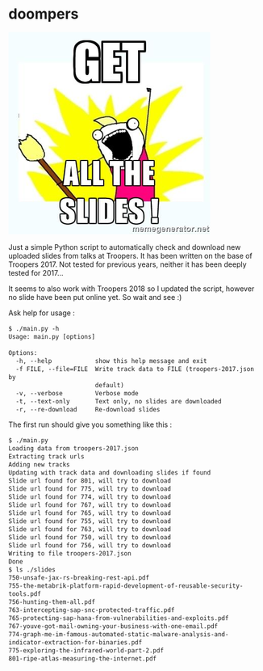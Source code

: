 # doompers

![Get all the slides](https://github.com/cdeletre/doompers/blob/master/images/get-all-the-slides.jpeg)

Just a simple Python script to automatically check and download new uploaded slides from talks at Troopers. It has been written on the base of Troopers 2017. Not tested for previous years, neither it has been deeply tested for 2017...

It seems to also work with Troopers 2018 so I updated the script, however no slide have been put online yet. So wait and see :)

Ask help for usage :
```
$ ./main.py -h
Usage: main.py [options]

Options:
  -h, --help            show this help message and exit
  -f FILE, --file=FILE  Write track data to FILE (troopers-2017.json by
                        default)
  -v, --verbose         Verbose mode
  -t, --text-only       Text only, no slides are downloaded
  -r, --re-download     Re-download slides
```

The first run should give you something like this :
```
$ ./main.py
Loading data from troopers-2017.json
Extracting track urls
Adding new tracks
Updating with track data and downloading slides if found
Slide url found for 801, will try to download
Slide url found for 775, will try to download
Slide url found for 774, will try to download
Slide url found for 767, will try to download
Slide url found for 765, will try to download
Slide url found for 755, will try to download
Slide url found for 763, will try to download
Slide url found for 750, will try to download
Slide url found for 756, will try to download
Writing to file troopers-2017.json
Done
$ ls ./slides
750-unsafe-jax-rs-breaking-rest-api.pdf
755-the-metabrik-platform-rapid-development-of-reusable-security-tools.pdf
756-hunting-them-all.pdf
763-intercepting-sap-snc-protected-traffic.pdf
765-protecting-sap-hana-from-vulnerabilities-and-exploits.pdf
767-youve-got-mail-owning-your-business-with-one-email.pdf
774-graph-me-im-famous-automated-static-malware-analysis-and-indicator-extraction-for-binaries.pdf
775-exploring-the-infrared-world-part-2.pdf
801-ripe-atlas-measuring-the-internet.pdf
```
